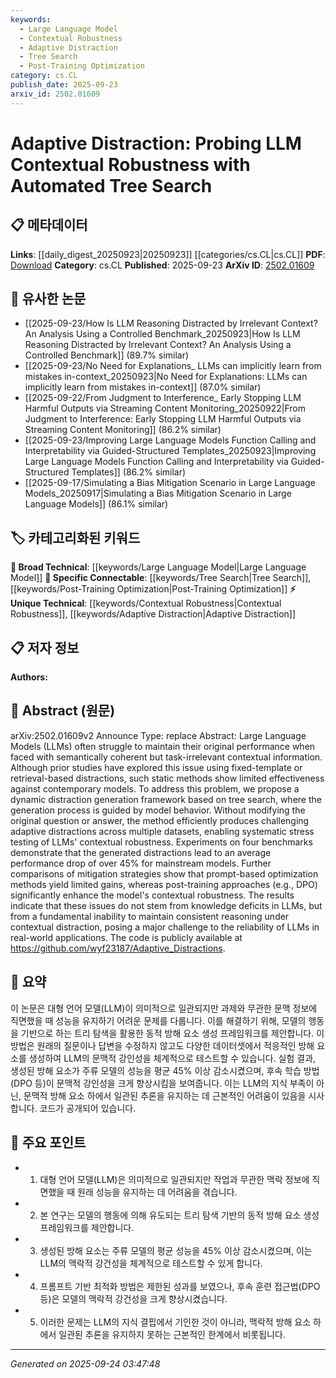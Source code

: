 ```yaml
---
keywords:
  - Large Language Model
  - Contextual Robustness
  - Adaptive Distraction
  - Tree Search
  - Post-Training Optimization
category: cs.CL
publish_date: 2025-09-23
arxiv_id: 2502.01609
---
```


<!-- KEYWORD_LINKING_METADATA:
{
  "processed_timestamp": "2025-09-24T03:47:48.117236",
  "vocabulary_version": "1.0",
  "selected_keywords": [
    "Large Language Model",
    "Contextual Robustness",
    "Adaptive Distraction",
    "Tree Search",
    "Post-Training Optimization"
  ],
  "rejected_keywords": [],
  "similarity_scores": {
    "Large Language Model": 0.85,
    "Contextual Robustness": 0.8,
    "Adaptive Distraction": 0.78,
    "Tree Search": 0.77,
    "Post-Training Optimization": 0.79
  },
  "extraction_method": "AI_prompt_based",
  "budget_applied": true,
  "candidates_json": {
    "candidates": [
      {
        "surface": "Large Language Models",
        "canonical": "Large Language Model",
        "aliases": [
          "LLMs"
        ],
        "category": "broad_technical",
        "rationale": "This is a central concept in the paper, linking it to the broader field of language models.",
        "novelty_score": 0.3,
        "connectivity_score": 0.9,
        "specificity_score": 0.6,
        "link_intent_score": 0.85
      },
      {
        "surface": "contextual robustness",
        "canonical": "Contextual Robustness",
        "aliases": [
          "context robustness"
        ],
        "category": "unique_technical",
        "rationale": "This is a unique technical term introduced in the paper, crucial for understanding the model's performance under distraction.",
        "novelty_score": 0.75,
        "connectivity_score": 0.7,
        "specificity_score": 0.8,
        "link_intent_score": 0.8
      },
      {
        "surface": "adaptive distraction",
        "canonical": "Adaptive Distraction",
        "aliases": [
          "dynamic distraction"
        ],
        "category": "unique_technical",
        "rationale": "This term describes the novel method proposed in the paper, essential for linking to the methodology.",
        "novelty_score": 0.8,
        "connectivity_score": 0.65,
        "specificity_score": 0.85,
        "link_intent_score": 0.78
      },
      {
        "surface": "tree search",
        "canonical": "Tree Search",
        "aliases": [
          "automated tree search"
        ],
        "category": "specific_connectable",
        "rationale": "Tree search is a key technique used in the paper, linking it to algorithmic strategies.",
        "novelty_score": 0.5,
        "connectivity_score": 0.75,
        "specificity_score": 0.7,
        "link_intent_score": 0.77
      },
      {
        "surface": "post-training approaches",
        "canonical": "Post-Training Optimization",
        "aliases": [
          "post-training methods",
          "DPO"
        ],
        "category": "specific_connectable",
        "rationale": "This connects to strategies for improving model robustness, which is a significant focus of the paper.",
        "novelty_score": 0.55,
        "connectivity_score": 0.8,
        "specificity_score": 0.75,
        "link_intent_score": 0.79
      }
    ],
    "ban_list_suggestions": [
      "method",
      "experiment",
      "performance"
    ]
  },
  "decisions": [
    {
      "candidate_surface": "Large Language Models",
      "resolved_canonical": "Large Language Model",
      "decision": "linked",
      "scores": {
        "novelty": 0.3,
        "connectivity": 0.9,
        "specificity": 0.6,
        "link_intent": 0.85
      }
    },
    {
      "candidate_surface": "contextual robustness",
      "resolved_canonical": "Contextual Robustness",
      "decision": "linked",
      "scores": {
        "novelty": 0.75,
        "connectivity": 0.7,
        "specificity": 0.8,
        "link_intent": 0.8
      }
    },
    {
      "candidate_surface": "adaptive distraction",
      "resolved_canonical": "Adaptive Distraction",
      "decision": "linked",
      "scores": {
        "novelty": 0.8,
        "connectivity": 0.65,
        "specificity": 0.85,
        "link_intent": 0.78
      }
    },
    {
      "candidate_surface": "tree search",
      "resolved_canonical": "Tree Search",
      "decision": "linked",
      "scores": {
        "novelty": 0.5,
        "connectivity": 0.75,
        "specificity": 0.7,
        "link_intent": 0.77
      }
    },
    {
      "candidate_surface": "post-training approaches",
      "resolved_canonical": "Post-Training Optimization",
      "decision": "linked",
      "scores": {
        "novelty": 0.55,
        "connectivity": 0.8,
        "specificity": 0.75,
        "link_intent": 0.79
      }
    }
  ]
}
-->

# Adaptive Distraction: Probing LLM Contextual Robustness with Automated Tree Search

## 📋 메타데이터

**Links**: [[daily_digest_20250923|20250923]] [[categories/cs.CL|cs.CL]]
**PDF**: [Download](https://arxiv.org/pdf/2502.01609.pdf)
**Category**: cs.CL
**Published**: 2025-09-23
**ArXiv ID**: [2502.01609](https://arxiv.org/abs/2502.01609)

## 🔗 유사한 논문
- [[2025-09-23/How Is LLM Reasoning Distracted by Irrelevant Context? An Analysis Using a Controlled Benchmark_20250923|How Is LLM Reasoning Distracted by Irrelevant Context? An Analysis Using a Controlled Benchmark]] (89.7% similar)
- [[2025-09-23/No Need for Explanations_ LLMs can implicitly learn from mistakes in-context_20250923|No Need for Explanations: LLMs can implicitly learn from mistakes in-context]] (87.0% similar)
- [[2025-09-22/From Judgment to Interference_ Early Stopping LLM Harmful Outputs via Streaming Content Monitoring_20250922|From Judgment to Interference: Early Stopping LLM Harmful Outputs via Streaming Content Monitoring]] (86.2% similar)
- [[2025-09-23/Improving Large Language Models Function Calling and Interpretability via Guided-Structured Templates_20250923|Improving Large Language Models Function Calling and Interpretability via Guided-Structured Templates]] (86.2% similar)
- [[2025-09-17/Simulating a Bias Mitigation Scenario in Large Language Models_20250917|Simulating a Bias Mitigation Scenario in Large Language Models]] (86.1% similar)

## 🏷️ 카테고리화된 키워드
**🧠 Broad Technical**: [[keywords/Large Language Model|Large Language Model]]
**🔗 Specific Connectable**: [[keywords/Tree Search|Tree Search]], [[keywords/Post-Training Optimization|Post-Training Optimization]]
**⚡ Unique Technical**: [[keywords/Contextual Robustness|Contextual Robustness]], [[keywords/Adaptive Distraction|Adaptive Distraction]]

## 📋 저자 정보

**Authors:** 

## 📄 Abstract (원문)

arXiv:2502.01609v2 Announce Type: replace 
Abstract: Large Language Models (LLMs) often struggle to maintain their original performance when faced with semantically coherent but task-irrelevant contextual information. Although prior studies have explored this issue using fixed-template or retrieval-based distractions, such static methods show limited effectiveness against contemporary models. To address this problem, we propose a dynamic distraction generation framework based on tree search, where the generation process is guided by model behavior. Without modifying the original question or answer, the method efficiently produces challenging adaptive distractions across multiple datasets, enabling systematic stress testing of LLMs' contextual robustness. Experiments on four benchmarks demonstrate that the generated distractions lead to an average performance drop of over 45\% for mainstream models. Further comparisons of mitigation strategies show that prompt-based optimization methods yield limited gains, whereas post-training approaches (e.g., DPO) significantly enhance the model's contextual robustness. The results indicate that these issues do not stem from knowledge deficits in LLMs, but from a fundamental inability to maintain consistent reasoning under contextual distraction, posing a major challenge to the reliability of LLMs in real-world applications. The code is publicly available at https://github.com/wyf23187/Adaptive_Distractions.

## 📝 요약

이 논문은 대형 언어 모델(LLM)이 의미적으로 일관되지만 과제와 무관한 문맥 정보에 직면했을 때 성능을 유지하기 어려운 문제를 다룹니다. 이를 해결하기 위해, 모델의 행동을 기반으로 하는 트리 탐색을 활용한 동적 방해 요소 생성 프레임워크를 제안합니다. 이 방법은 원래의 질문이나 답변을 수정하지 않고도 다양한 데이터셋에서 적응적인 방해 요소를 생성하여 LLM의 문맥적 강인성을 체계적으로 테스트할 수 있습니다. 실험 결과, 생성된 방해 요소가 주류 모델의 성능을 평균 45% 이상 감소시켰으며, 후속 학습 방법(DPO 등)이 문맥적 강인성을 크게 향상시킴을 보여줍니다. 이는 LLM의 지식 부족이 아닌, 문맥적 방해 요소 하에서 일관된 추론을 유지하는 데 근본적인 어려움이 있음을 시사합니다. 코드가 공개되어 있습니다.

## 🎯 주요 포인트

- 1. 대형 언어 모델(LLM)은 의미적으로 일관되지만 작업과 무관한 맥락 정보에 직면했을 때 원래 성능을 유지하는 데 어려움을 겪습니다.
- 2. 본 연구는 모델의 행동에 의해 유도되는 트리 탐색 기반의 동적 방해 요소 생성 프레임워크를 제안합니다.
- 3. 생성된 방해 요소는 주류 모델의 평균 성능을 45% 이상 감소시켰으며, 이는 LLM의 맥락적 강건성을 체계적으로 테스트할 수 있게 합니다.
- 4. 프롬프트 기반 최적화 방법은 제한된 성과를 보였으나, 후속 훈련 접근법(DPO 등)은 모델의 맥락적 강건성을 크게 향상시켰습니다.
- 5. 이러한 문제는 LLM의 지식 결핍에서 기인한 것이 아니라, 맥락적 방해 요소 하에서 일관된 추론을 유지하지 못하는 근본적인 한계에서 비롯됩니다.


---

*Generated on 2025-09-24 03:47:48*